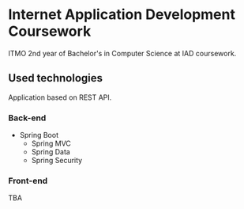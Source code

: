 # Internet Application Development Coursework

ITMO 2nd year of Bachelor's in Computer Science at IAD coursework.

## Used technologies

Application based on REST API.

### Back-end

- Spring Boot
    - Spring MVC
    - Spring Data
    - Spring Security

### Front-end

TBA


